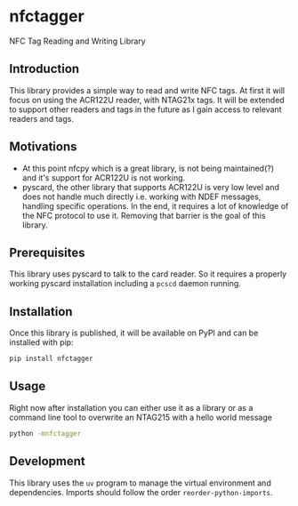 # nfctagger

NFC Tag Reading and Writing Library

## Introduction

This library provides a simple way to read and write NFC tags.  At first
it will focus on using the ACR122U reader, with NTAG21x tags.  It will
be extended to support other readers and tags in the future as I gain
access to relevant readers and tags.

## Motivations

* At this point nfcpy which is a great library, is not being
  maintained(?) and it's support for ACR122U is not working.  
* pyscard, the other library that supports ACR122U is very low level and
  does not handle much directly i.e. working with NDEF messages, handling
  specific operations.  In the end, it requires a lot of knowledge of
  the NFC protocol to use it.  Removing that barrier is the goal of this
  library.

## Prerequisites

This library uses pyscard to talk to the card reader.  So it requires a
properly working pyscard installation including a `pcscd` daemon
running.

## Installation

Once this library is published, it will be available on PyPI and can be
installed with pip:

```bash
pip install nfctagger
```

## Usage

Right now after installation you can either use it as a library or as a command line tool to overwrite an NTAG215 with a hello world message
```bash
python -mnfctagger
```

## Development

This library uses the `uv` program to manage the virtual environment
and dependencies. Imports should follow the order `reorder-python-imports`.
